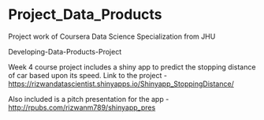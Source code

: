 # Project_Data_Products
Project work of Coursera Data Science Specialization from JHU

Developing-Data-Products-Project

Week 4 course project includes a shiny app to predict the stopping distance of car based upon its speed.
Link to the project - https://rizwandatascientist.shinyapps.io/Shinyapp_StoppingDistance/

Also included is a pitch presentation for the app - http://rpubs.com/rizwanm789/shinyapp_pres
